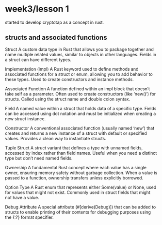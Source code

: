 
# week3/lesson 1

started to develop cryptotap as a concept in rust.

## structs and associated functions

Struct
A custom data type in Rust that allows you to package together and name multiple related values, similar to objects in other languages. Fields in a struct can have different types.

Implementation (impl)
A Rust keyword used to define methods and associated functions for a struct or enum, allowing you to add behavior to these types. Used to create constructors and instance methods.

Associated Function
A function defined within an impl block that doesn’t take self as a parameter. Often used to create constructors (like ‘new()’) for structs. Called using the struct name and double colon syntax.

Field
A named value within a struct that holds data of a specific type. Fields can be accessed using dot notation and must be initialized when creating a new struct instance.

Constructor
A conventional associated function (usually named ‘new’) that creates and returns a new instance of a struct with default or specified values. Provides a clean way to instantiate structs.

Tuple Struct
A struct variant that defines a type with unnamed fields, accessed by index rather than field names. Useful when you need a distinct type but don’t need named fields.

Ownership
A fundamental Rust concept where each value has a single owner, ensuring memory safety without garbage collection. When a value is passed to a function, ownership transfers unless explicitly borrowed.

Option Type
A Rust enum that represents either Some(value) or None, used for values that might not exist. Commonly used in struct fields that might not have a value.

Debug Attribute
A special attribute (#[derive(Debug)]) that can be added to structs to enable printing of their contents for debugging purposes using the {:?} format specifier.



